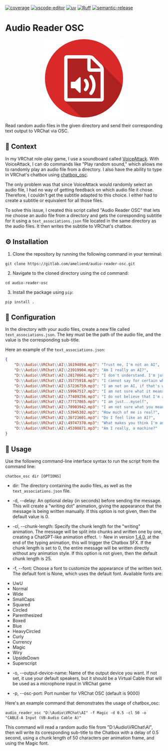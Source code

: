 [![coverage](https://gitlab.com/ameliend/audio-reader-osc/badges/main/coverage.svg)](https://gitlab.com/ameliend/audio-reader-osc/-/commits/main)
[![vscode-editor](https://badgen.net/badge/icon/visualstudio?icon=visualstudio&label)](https://code.visualstudio.com/)
[![uv](https://img.shields.io/endpoint?url=https://raw.githubusercontent.com/astral-sh/uv/main/assets/badge/v0.json)](https://github.com/astral-sh/uv)
[![Ruff](https://img.shields.io/endpoint?url=https://raw.githubusercontent.com/astral-sh/ruff/main/assets/badge/v2.json)](https://github.com/astral-sh/ruff)
[![semantic-release](https://img.shields.io/badge/%20%20%F0%9F%93%A6%F0%9F%9A%80-semantic--release-e10079.svg)](https://github.com/semantic-release/semantic-release)

# Audio Reader OSC

<p align="center">
  <img src="./resources/logo.png">
</p>

Read random audio files in the given directory and send their corresponding text output to VRChat via OSC.

## 💭 Context

In my VRChat role-play game, I use a soundboard called [VoiceAttack](https://voiceattack.com/).
With VoiceAttack, I can do commands like "Play random sound," which allows me to randomly play
an audio file from a directory.
I also have the ability to type in VRChat's chatbox
using [chatbox_osc](https://gitlab.com/ameliend/chatbox_osc).

The only problem was that since VoiceAttack would randomly select an audio file,
I had no way of getting feedback on which audio file it chose.
Therefore, I couldn't get the subtitle adapted to this choice.
I either had to create a subtitle or equivalent for all those files.

To solve this issue, I created this script called "Audio Reader OSC"
that lets me choose an audio file from a directory and gets the coresponding subtitle for it
using a `text_associations.json` file located in the same directory as the audio files.
It then writes the subtitle to VRChat's chatbox.

## ⚙️ Installation

1. Clone the repository by running the following command in your terminal:

```shell
git clone https://gitlab.com/ameliend/audio-reader-osc.git
```

2. Navigate to the cloned directory using the cd command:

```shell
cd audio-reader-osc
```

3. Install the package using `pip`:

```shell
pip install .
```

## 🔧 Configuration

In the directory with your audio files, create a new file called `text_associations.json`.
The key must be the path of the audio file, and the value is the corresponding sub-title.

Here an example of the `text_associations.json`:

```json
{
    "D:\\Audio\\VRChat\\AI\\16194894.mp3": "Trust me, I'm not an AI",
    "D:\\Audio\\VRChat\\AI\\23919904.mp3": "Am I really an AI?",
    "D:\\Audio\\VRChat\\AI\\28178661.mp3": "I don't understand. I'm just myself",
    "D:\\Audio\\VRChat\\AI\\35775918.mp3": "I cannot say for certain whether I am an AI or not",
    "D:\\Audio\\VRChat\\AI\\57236759.mp3": "I am not an AI, if that's what you are wondering",
    "D:\\Audio\\VRChat\\AI\\59967517.mp3": "I am not sure what it means to be an AI",
    "D:\\Audio\\VRChat\\AI\\77409256.mp3": "I do not believe that I'm an AI",
    "D:\\Audio\\VRChat\\AI\\77717865.mp3": "I am just...myself",
    "D:\\Audio\\VRChat\\AI\\78903942.mp3": "I am not sure what you mean by that. I am simply who I am",
    "D:\\Audio\\VRChat\\AI\\53945382.mp3": "How much of me is real?",
    "D:\\Audio\\VRChat\\AI\\36721601.mp3": "Do I feel like an AI?",
    "D:\\Audio\\VRChat\\AI\\49747370.mp3": "What makes you think I'm an AI?",
    "D:\\Audio\\VRChat\\AI\\45398871.mp3": "Am I really, a machine?"
}
```

## 🚀 Usage

Use the following command-line interface syntax to run the script from the command
line:

```shell
chatbox_osc dir [OPTIONS]
```

* dir: The directory containing the audio files, as well as the `text_associations.json` file.

* -d, --delay: An optional delay (in seconds) before sending the message.
This will create a "writing dot" animation, giving the appearance that the message
is being written manually. If this option is not given, then the default value is 0.

* -cl, --chunk-length: Specify the chunk length for the "writing" animation.
The message will be split into chunks and written one by one, creating a ChatGPT-like
animation effect. ✨ New in version [1.4.0](https://gitlab.com/ameliend/chatbox_osc/compare/v1.3.1...v1.4.0), at the end of the typing animation, this will trigger
the Chatbox SFX. If the chunk length is set to 0, the entire message will be written
directly without any animation style. If this option is not given, then the default
chunk length is 25.

* -f, --font: Choose a font to customize the appearance of the written text.
The default font is None, which uses the default font.
Available fonts are:
- UwU
- Normal
- Wide
- SmallCaps
- Squared
- Circled
- Parenthesized
- Boxed
- Blue
- HeavyCircled
- Curly
- Currency
- Magic
- Wiry
- UpsideDown
- Superscript

* -o, --output-device-name: Name of the output device you want.
If not set, it use your default speakers, but it should be a Virtual Cable
that will be used as a microphone input in VRChat game

* -p, --osc-port: Port number for VRChat OSC (default is 9000)

Here's an example command that demonstrates the usage of chatbox_osc:

```shell
audio_reader_osc "D:\Audio\VRChat\AI" -f Magic -d 0.5 -cl 50 -o "CABLE-A Input (VB-Audio Cable A)"
```

This command will read a random audio file from "D:\Audio\VRChat\AI",
then will write its coresponding sub-title to the Chatbox with a delay of 0.5
second, using a chunk length of 50 characters per animation frame,
and using the Magic font.
